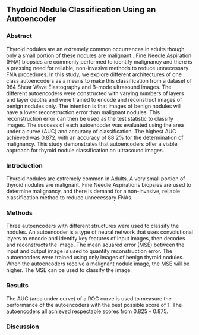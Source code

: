 ## Thydoid Nodule Classification Using an  Autoencoder

### Abstract

Thyroid nodules are an extremely common occurrences in adults though only a small portion of these nodules are malignant.. Fine Needle Aspiration (FNA) biopsies are commonly performed to identify malignancy and there is a pressing need for reliable, non-invasive methods to reduce unnecessary FNA procedures. In this study, we explore different architectures of one class autoencoders as a means to make this classification from a dataset of 964 Shear Wave Elastography and B-mode ultrasound images. The different autoencoders were constructed with varying numbers of layers and layer depths and were trained to encode and reconstruct images of benign nodules only. The intention is that images of benign nodules will have a lower reconstruction error than malignant nodules. This reconstruction error can then be used as the test statistic to classify images. The success of each autoencoder was evaluated using the area under a curve (AUC) and accuracy of classification.  The highest AUC achieved was 0.872, with an accuracy of 88.2% for the determination of malignancy. This study demonstrates that autoencoders offer a viable approach for thyroid nodule classification on ultrasound images.  

### Introduction
Thyroid nodules are extremely common in Adults. A very small portion of thyroid nodules are malignant. Fine Needle Aspirations biopsies are used to determine malignancy, and there is demand for a non-invasive, reliable classification method to reduce unnecessary FNAs.

### Methods

Three autoencoders with different structures were used to classify the nodules. An autoencoder is a type of neural network that uses convolutional layers to encode and identify key features of input images, then decodes and reconstructs the image. The mean squared error (MSE) between the input and output image is used to quantify reconstruction error. The autoencoders were trained using only images of benign thyroid nodules. When the autoencoders receive a malignant nodule image, the MSE will be higher. The MSE can be used to classify the image.

### Results

The AUC (area under curve) of a ROC curve is used to measure the performance of the autoencoders with the best possible score of 1. The autoencoders all achieved respectable scores from 0.825 – 0.875. 

### Discussion
